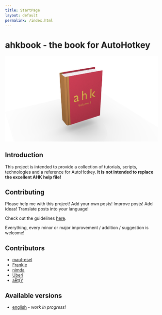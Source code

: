 ```yaml
---
title: StartPage
layout: default
permalink: /index.html
---
```


# ahkbook - the book for AutoHotkey

![logo](logo.png)

## Introduction
This project is intended to provide a collection of tutorials, scripts, technologies and a reference for AutoHotkey.
**It is not intended to replace the excellent AHK help file!**

## Contributing
Please help me with this project! Add your own posts! Improve posts! Add ideas! Translate posts into your language!

Check out the guidelines [here](https://github.com/maul-esel/ahkbook#readme).

Everything, every minor or major improvement / addition / suggestion is welcome!

## Contributors
* [maul-esel](http://maul-esel.github.com/)
* [Frankie](http://aboutscript.com/blog/)
* [nimda](https://github.com/nimdahk)
* [Uberi](http://www.autohotkey.net/~Uberi/)
* [aRt)Y](http://www.autohotkey.com/community/viewtopic.php?p=569164#p569164)

## Available versions
* [english](en/Introduction.html) - *work in progress!*
